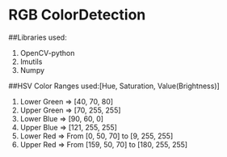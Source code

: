 # RGB ColorDetection
##Libraries used:
  1. OpenCV-python
  2. Imutils
  3. Numpy

##HSV Color Ranges used:[Hue, Saturation, Value(Brightness)]
  1.  Lower Green => [40, 70, 80]
  2.  Upper Green => [70, 255, 255]
  3.  Lower Blue => [90, 60, 0]
  4.  Upper Blue => [121, 255, 255]
  5.  Lower Red => From [0, 50, 70] to [9, 255, 255]
  6.  Upper Red => From [159, 50, 70] to [180, 255, 255]


